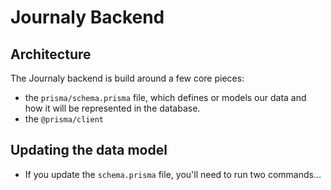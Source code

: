 # Journaly Backend

## Architecture

The Journaly backend is build around a few core pieces:

- the `prisma/schema.prisma` file, which defines or models our data and how it will be represented in the database.
- the `@prisma/client`

## Updating the data model

- If you update the `schema.prisma` file, you'll need to run two commands...
